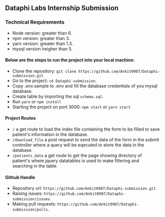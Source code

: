 ## Dataphi Labs Internship Submission

### Technical Requirements
- Node version: greater than 6.
- npm version: greater than 3.
- yarn version: greater than 1.3.
- mysql version heigher than 5.
    
#### Below are the steps to run the project into your local machine:

  - Clone the repository: `git clone https://github.com/Ankit0907/Dataphi-submission.git`
  - Go to the project: `cd Dataphi-submission`.
  - Copy .env.sample to .env and fill the database credentials of you mysql database.
  - Create table by importing the sql `schema.sql`.
  - Run `yarn` or `npm install`
  - Starting the project on port 3000: `npm start` or `yarn start`

#### Project Routes
  - `/` a get route to load the index file containing the form to be filled to save patient's information in the database.
  - `/download_file` a post request to send the data of the form in the submit controller where a query will be eqecuted to store the data in the database.
  - `/patients_data` a get route to get the page showing directory of patient's where jquery datatables is used to make filtering and searching in the table.

#### Github Handle
  - Repository url: `https://github.com/Ankit0907/Dataphi-submission.git`.
  - Raising issues: `https://github.com/Ankit0907/Dataphi-submission/issues`.
  - Making pull requests: `https://github.com/Ankit0907/Dataphi-submission/pulls`.

